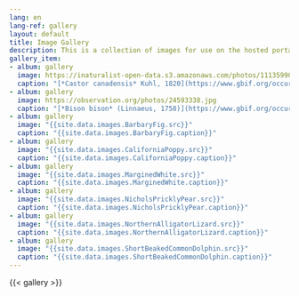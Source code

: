 ```yaml
---
lang: en
lang-ref: gallery
layout: default
title: Image Gallery
description: This is a collection of images for use on the hosted portal pages.
gallery_item:
- album: gallery
  image: https://inaturalist-open-data.s3.amazonaws.com/photos/111359906/original.jpg?1611858020
  caption: "[*Castor canadensis* Kuhl, 1820](https://www.gbif.org/occurrence/3031762993) observed in United States of America by Doug D. (licensed under [CC BY-NC 4.0](http://creativecommons.org/licenses/by-nc/4.0/))"
- album: gallery
  image: https://observation.org/photos/24593338.jpg
  caption: "[*Bison bison* (Linnaeus, 1758)](https://www.gbif.org/occurrence/2842301073) observed in United States of America by Simon Feys (licensed under [CC BY-NC-ND 4.0](http://creativecommons.org/licenses/by-nc-nd/4.0/))"
- album: gallery
  image: "{{site.data.images.BarbaryFig.src}}"
  caption: "{{site.data.images.BarbaryFig.caption}}"   
- album: gallery
  image: "{{site.data.images.CaliforniaPoppy.src}}"
  caption: "{{site.data.images.CaliforniaPoppy.caption}}"   
- album: gallery
  image: "{{site.data.images.MarginedWhite.src}}"
  caption: "{{site.data.images.MarginedWhite.caption}}"   
- album: gallery
  image: "{{site.data.images.NicholsPricklyPear.src}}"
  caption: "{{site.data.images.NicholsPricklyPear.caption}}"   
- album: gallery
  image: "{{site.data.images.NorthernAlligatorLizard.src}}"
  caption: "{{site.data.images.NorthernAlligatorLizard.caption}}"   
- album: gallery
  image: "{{site.data.images.ShortBeakedCommonDolphin.src}}"
  caption: "{{site.data.images.ShortBeakedCommonDolphin.caption}}"   
--- 
```


{{< gallery >}}


<!---
Trying out the gallery thing based on: https://iphysresearch.github.io/blog/post/writting-markdown/#image-gallery
-->
